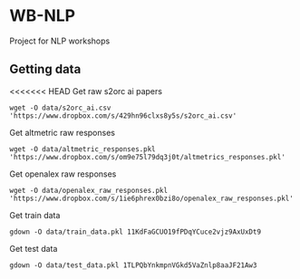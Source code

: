 # WB-NLP
Project for NLP workshops

## Getting data
<<<<<<< HEAD
Get raw s2orc ai papers
```
wget -O data/s2orc_ai.csv 'https://www.dropbox.com/s/429hn96clxs8y5s/s2orc_ai.csv'
```
Get altmetric raw responses
```
wget -O data/altmetric_responses.pkl 'https://www.dropbox.com/s/om9e75l79dq3j0t/altmetrics_responses.pkl'
```
Get openalex raw responses
```
wget -O data/openalex_raw_responses.pkl 'https://www.dropbox.com/s/1ie6phrex0bzi8o/openalex_raw_responses.pkl'
```
Get train data
```
gdown -O data/train_data.pkl 11KdFaGCUO19fPDqYCuce2vjz9AxUxDt9
```
Get test data
```
gdown -O data/test_data.pkl 1TLPQbYnkmpnVGkd5VaZnlp8aaJF21Aw3
```

